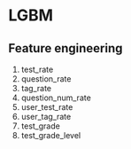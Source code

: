 # LGBM
## Feature engineering
1. test_rate
2. question_rate
3. tag_rate
4. question_num_rate
5. user_test_rate
6. user_tag_rate
7. test_grade
8. test_grade_level
